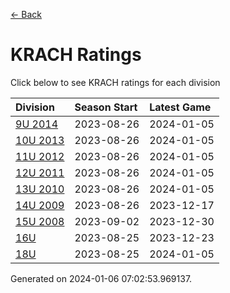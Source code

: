 [<- Back](../readme.md)
# KRACH Ratings
Click below to see KRACH ratings for each division

| Division | Season Start | Latest Game |
| :-- | :-- | :-- |
| [9U 2014](9U-2014-ratings.md) | 2023-08-26 | 2024-01-05 |
| [10U 2013](10U-2013-ratings.md) | 2023-08-26 | 2024-01-05 |
| [11U 2012](11U-2012-ratings.md) | 2023-08-26 | 2024-01-05 |
| [12U 2011](12U-2011-ratings.md) | 2023-08-26 | 2024-01-05 |
| [13U 2010](13U-2010-ratings.md) | 2023-08-26 | 2024-01-05 |
| [14U 2009](14U-2009-ratings.md) | 2023-08-26 | 2023-12-17 |
| [15U 2008](15U-2008-ratings.md) | 2023-09-02 | 2023-12-30 |
| [16U](16U-ratings.md) | 2023-08-25 | 2023-12-23 |
| [18U](18U-ratings.md) | 2023-08-25 | 2024-01-05 |

Generated on 2024-01-06 07:02:53.969137.
